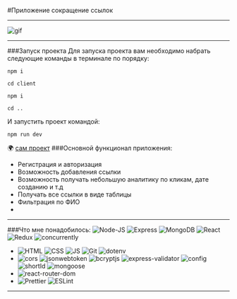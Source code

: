 #Приложение сокращение ссылок
____

![gif](https://github.com/saytkhanov/links-mern-app/blob/main/1%20(2).gif)
___

###Запуск проекта
Для запуска проекта вам необходимо набрать следующие команды в терминале по порядку:
```
npm i 
``` 
```
cd client
```

```
npm i
```
```
cd ..
```
И запустить проект командой:
```
npm run dev
```


[comment]: <> (###Технологии проекта)

[comment]: <> (____)

🌍 [сам проект](https://students-mern.herokuapp.com/)
###Основной функционал приложения:
- Регистрация и авторизация
- Возможность добавления ссылки
- Возможность получать небольшую аналитику по кликам, дате созданию и т.д
- Получать все ссылки в виде таблицы
- Фильтрация по ФИО
- 
___

###Что мне понадобилось:
 ![Node-JS](https://img.shields.io/badge/-Node--JS-blue)
   ![Express](https://img.shields.io/badge/Express-yellow)
   ![MongoDB](https://img.shields.io/badge/-MongoDB-g)
    ![React](https://img.shields.io/badge/React-blue?style=flat-square&logo=react)
  ![Redux](https://img.shields.io/badge/Redux-purple?style=flat-square&logo=redux)
    ![concurrently](https://img.shields.io/badge/-concurrently-black)
- ![HTML](https://img.shields.io/badge/HTML-orange?style=flat-square&logo=HTML5)
  ![CSS](https://img.shields.io/badge/CSS-blue?style=flat-square&logo=css3)
  ![JS](https://img.shields.io/badge/JavaScript-red?style=flat-square&logo=javaScript)
  ![Git](https://img.shields.io/badge/Git-g?style=flat-square&logo=git)
  ![dotenv](https://img.shields.io/badge/-dotenv-red)
-  ![cors](https://img.shields.io/badge/-cors-pink)
 ![jsonwebtoken](https://img.shields.io/badge/-jsonwebtoken-pink)
 ![bcryptjs](https://img.shields.io/badge/-bcryptjs-red)
 ![express-validator](https://img.shields.io/badge/-express--validator-blue)
  ![config](https://img.shields.io/badge/-config-black)
    ![shortId](https://img.shields.io/badge/-shortId-orange)
      ![mongoose](https://img.shields.io/badge/-mpngoose-purple)
- ![react-router-dom](https://img.shields.io/badge/-react--router--dom-red)
-  ![Prettier](https://img.shields.io/badge/Prettier-white?style=flat-square&logo=prettier)
   ![ESLint](https://img.shields.io/badge/ESLint-black?style=flat-square&logo=eslint)
____
